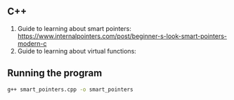 ## C++
1. Guide to learning about smart pointers: https://www.internalpointers.com/post/beginner-s-look-smart-pointers-modern-c
2. Guide to learning about virtual functions: 

## Running the program

```bash
g++ smart_pointers.cpp -o smart_pointers
```